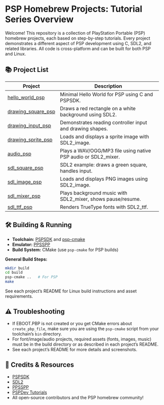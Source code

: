# PSP Homebrew Projects: Tutorial Series Overview

Welcome! This repository is a collection of PlayStation Portable (PSP) homebrew projects, each based on step-by-step tutorials. Every project demonstrates a different aspect of PSP development using C, SDL2, and related libraries. All code is cross-platform and can be built for both PSP and Linux.

## 📚 Project List

| Project                | Description                                                                 |
|------------------------|-----------------------------------------------------------------------------|
| [hello_world_psp](psp_projects/hello_world_psp)         | Minimal Hello World for PSP using C and PSPSDK.                |
| [drawing_square_psp](psp_projects/drawing_square_psp)   | Draws a red rectangle on a white background using SDL2.         |
| [drawing_input_psp](psp_projects/drawing_input_psp)     | Demonstrates reading controller input and drawing shapes.        |
| [drawing_sprite_psp](psp_projects/drawing_sprite_psp)   | Loads and displays a sprite image with SDL2_image.              |
| [audio_psp](psp_projects/audio_psp)                     | Plays a WAV/OGG/MP3 file using native PSP audio or SDL2_mixer.  |
| [sdl_square_psp](psp_projects/sdl_square_psp)           | SDL2 example: draws a green square, handles input.              |
| [sdl_image_psp](psp_projects/sdl_image_psp)             | Loads and displays PNG images using SDL2_image.                 |
| [sdl_mixer_psp](psp_projects/sdl_mixer_psp)             | Plays background music with SDL2_mixer, shows pause/resume.     |
| [sdl_ttf_psp](psp_projects/sdl_ttf_psp)                 | Renders TrueType fonts with SDL2_ttf.                           |

## 🛠️ Building & Running

- **Toolchain:** [PSPSDK](https://github.com/pspdev/pspsdk) and [psp-cmake](https://github.com/pspdev/psptoolchain-extra)
- **Emulator:** [PPSSPP](https://www.ppsspp.org/)
- **Build System:** CMake (use `psp-cmake` for PSP builds)

**General Build Steps:**
```bash
mkdir build
cd build
psp-cmake ..   # For PSP
make
```
See each project’s README for Linux build instructions and asset requirements.

## ⚠️ Troubleshooting

- If EBOOT.PBP is not created or you get CMake errors about `create_pbp_file`, make sure you are using the `psp-cmake` script from your toolchain’s `bin` directory.
- For font/image/audio projects, required assets (fonts, images, music) must be in the build directory or as described in each project’s README.
- See each project’s README for more details and screenshots.

## 🙏 Credits & Resources

- [PSPSDK](https://github.com/pspdev/pspsdk)
- [SDL2](https://www.libsdl.org/)
- [PPSSPP](https://www.ppsspp.org/)
- [PSPDev Tutorials](https://pspdev.github.io/basic_programs.html)
- All open-source contributors and the PSP homebrew community!


